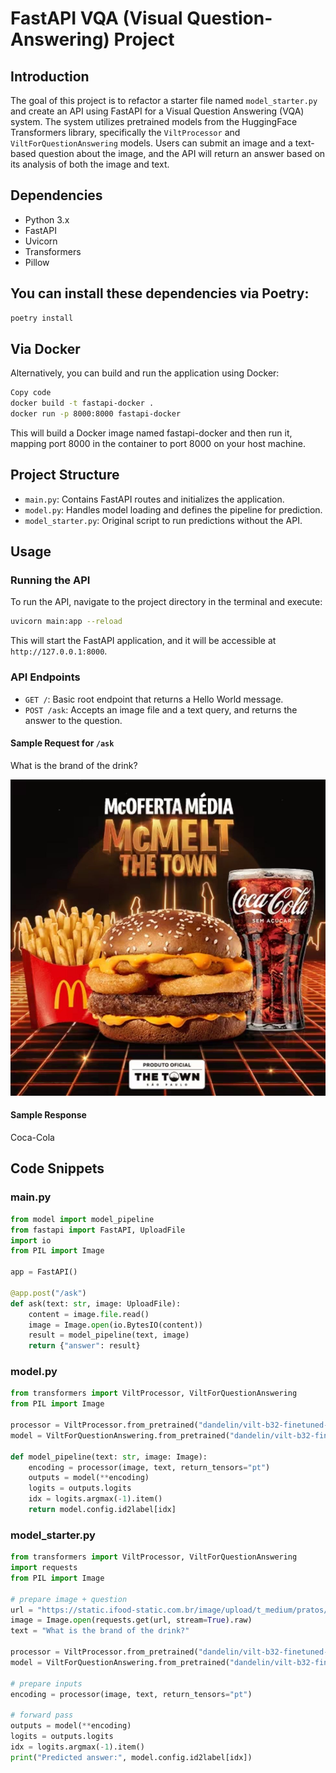 # FastAPI VQA (Visual Question-Answering) Project

## Introduction

The goal of this project is to refactor a starter file named `model_starter.py` and create an API using FastAPI for a Visual Question Answering (VQA) system. The system utilizes pretrained models from the HuggingFace Transformers library, specifically the `ViltProcessor` and `ViltForQuestionAnswering` models. Users can submit an image and a text-based question about the image, and the API will return an answer based on its analysis of both the image and text.

## Dependencies

* Python 3.x
* FastAPI
* Uvicorn
* Transformers
* Pillow

## You can install these dependencies via Poetry:

```bash
poetry install
```

## Via Docker
Alternatively, you can build and run the application using Docker:

```bash
Copy code
docker build -t fastapi-docker .
docker run -p 8000:8000 fastapi-docker
```

This will build a Docker image named fastapi-docker and then run it, mapping port 8000 in the container to port 8000 on your host machine.

## Project Structure

* `main.py`: Contains FastAPI routes and initializes the application.
* `model.py`: Handles model loading and defines the pipeline for prediction.
* `model_starter.py`: Original script to run predictions without the API.

## Usage

### Running the API

To run the API, navigate to the project directory in the terminal and execute:

```bash
uvicorn main:app --reload
```

This will start the FastAPI application, and it will be accessible at `http://127.0.0.1:8000`.

### API Endpoints

* `GET /`: Basic root endpoint that returns a Hello World message.
* `POST /ask`: Accepts an image file and a text query, and returns the answer to the question.

#### Sample Request for `/ask`

What is the brand of the drink?

![iFood Sample Image](/pic/ifood.jpg)


#### Sample Response

Coca-Cola


## Code Snippets

### main.py

```python
from model import model_pipeline
from fastapi import FastAPI, UploadFile
import io
from PIL import Image

app = FastAPI()

@app.post("/ask")
def ask(text: str, image: UploadFile):
    content = image.file.read()
    image = Image.open(io.BytesIO(content))
    result = model_pipeline(text, image)
    return {"answer": result}
```

### model.py

```python
from transformers import ViltProcessor, ViltForQuestionAnswering
from PIL import Image

processor = ViltProcessor.from_pretrained("dandelin/vilt-b32-finetuned-vqa")
model = ViltForQuestionAnswering.from_pretrained("dandelin/vilt-b32-finetuned-vqa")

def model_pipeline(text: str, image: Image):
    encoding = processor(image, text, return_tensors="pt")
    outputs = model(**encoding)
    logits = outputs.logits
    idx = logits.argmax(-1).item()
    return model.config.id2label[idx]
```

### model_starter.py

```python
from transformers import ViltProcessor, ViltForQuestionAnswering
import requests
from PIL import Image

# prepare image + question
url = "https://static.ifood-static.com.br/image/upload/t_medium/pratos/ff7bf962-bccc-445c-9829-1f974561a4ff/202308230625_bojydjt65o.png"
image = Image.open(requests.get(url, stream=True).raw)
text = "What is the brand of the drink?"

processor = ViltProcessor.from_pretrained("dandelin/vilt-b32-finetuned-vqa")
model = ViltForQuestionAnswering.from_pretrained("dandelin/vilt-b32-finetuned-vqa")

# prepare inputs
encoding = processor(image, text, return_tensors="pt")

# forward pass
outputs = model(**encoding)
logits = outputs.logits
idx = logits.argmax(-1).item()
print("Predicted answer:", model.config.id2label[idx])
```